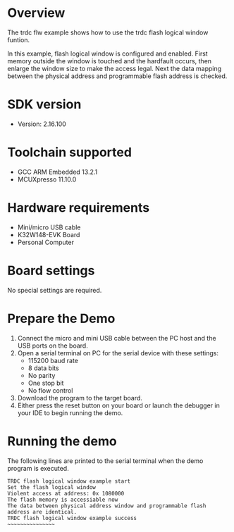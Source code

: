Overview
========
The trdc flw example shows how to use the trdc flash logical window funtion.

In this example, flash logical window is configured and enabled. First memory
outside the window is touched and the hardfault occurs, then enlarge the window
size to make the access legal. Next the data mapping between the physical address
and programmable flash address is checked.

SDK version
===========
- Version: 2.16.100

Toolchain supported
===================
- GCC ARM Embedded  13.2.1
- MCUXpresso  11.10.0

Hardware requirements
=====================
- Mini/micro USB cable
- K32W148-EVK Board
- Personal Computer

Board settings
==============
No special settings are required.

Prepare the Demo
================
1. Connect the micro and mini USB cable between the PC host and the USB ports on the board.
2. Open a serial terminal on PC for the serial device with these settings:
    - 115200 baud rate
    - 8 data bits
    - No parity
    - One stop bit
    - No flow control
3. Download the program to the target board.
4. Either press the reset button on your board or launch the debugger in your IDE to begin running
   the demo.

Running the demo
================
The following lines are printed to the serial terminal when the demo program is executed.
~~~~~~~~~~~~~~~~~~~~~~~~~~~~~~~~~~~~~~~~
TRDC flash logical window example start
Set the flash logical window
Violent access at address: 0x 1080000
The flash memory is accessiable now
The data between physical address window and programmable flash address are identical.
TRDC flash logical window example success
~~~~~~~~~~~~~~~

